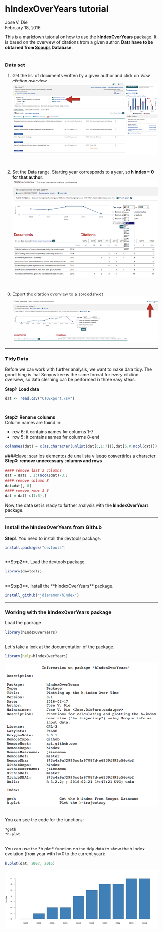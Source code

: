 # hIndexOverYears tutorial
Jose V. Die  
February 18, 2016  
  
This is a markdown tutorial on how to use the **hIndexOverYears** package. It is based on the overview of citations from a given author. **Data have to be obtained
from [Scoups](www.scopus.com) Database**.  
<br>  
  
### Data set
1. Get the list of documents written by a given author and click on *View citation overview*.
![](figures/fig1.png)
  
<br>  
    
2. Set the Data range. Starting year corresponds to a year, so **h index = 0 for that author**. 
![](figures/fig2.png)
  
<br>  

3. Export the citation overview to a spreedsheet  
![](figures/fig3.png)

***
### Tidy Data
Before we can work with further analysis, we want to make data tidy. The good thing is that Scopus keeps the same format for every citation overview, so data cleaning can be performed in three easy steps.  

**Step1: Load data**

```r
dat <- read.csv("CTOExport.csv")
```
<br>

**Step2: Rename columns**  
Column names are found in:  
- row 6: it contains names for columns 1-7     
- row 5: it contains names for columns 8-end

```r
colnames(dat) = c(as.character(unlist(dat[6,1:7])),dat[5,8:ncol(dat)])
```
####clave: scar los elementos de una lista y luego convertirlos a character
<br>
**Step3: remove unnecessary columns and rows**  

```r
#### remove last 3 columns
dat = dat[ , 1:(ncol(dat)-3)]
#### remove column 8
dat=dat[,-8]
#### remove rows 1-6
dat = dat[-c(1:6),]
```

Now, the data set is ready to further analysis with the **hIndexOverYears** package. 
  
***
### Install the hIndexOverYears from Github
**Step1**. You need to install the [devtools](https://github.com/hadley/devtools) package.

```r
install.packages("devtools")
```
<br>
**Step2**. Load the devtools package.

```r
library(devtools)
```
<br>
**Step3**. Install the **hIndexOverYears** package. 

```r
install_github("jdieramon/hIndex")
```

***
### Working with the hIndexOverYears package
Load the package

```r
library(hIndexOverYears)
```

<br>
Let´s take a look at the documentation of the package.

```r
library(help=hIndexOverYears)
```
![](figures/fig4.png)

<br>
You can see the code for the functions:

```r
?geth
?h.plot
```

<br>
You can use the *h.plot* function on the tidy data to show the h Index evolution (from year with h=0 to the current year):

```r
h.plot(dat, 2007, 2016)
```
![](figures/Rplot.png)
